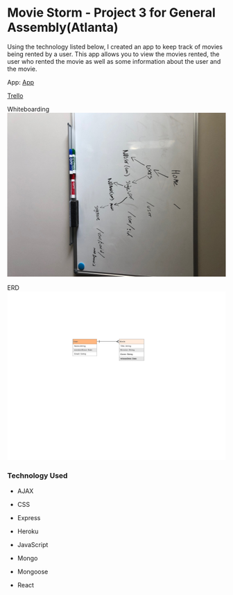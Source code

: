 
# Movie Storm - Project 3 for General Assembly(Atlanta)


Using the technology listed below, I created an app to keep track of movies being rented by a user. This app allows you to view the movies rented, the user who rented the movie as well as some information about the user and the movie. 



App: [App](https://movie-storm.herokuapp.com/)


[Trello](https://trello.com/b/sCAzrpbV/movie-storm)


Whiteboarding
![whiteboarding](movie-storm.png)


ERD
![ERD](user-movie.png)


### Technology Used


* AJAX


* CSS


* Express


* Heroku


* JavaScript


* Mongo


* Mongoose


* React
